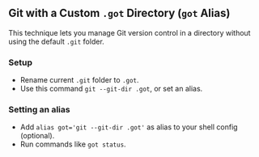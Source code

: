## Git with a Custom `.got` Directory (`got` Alias)

This technique lets you manage Git version control in a directory without using the default `.git` folder.

### Setup

- Rename current `.git` folder to `.got`.
- Use this command `git --git-dir .got`, or set an alias.

### Setting an alias

- Add `alias got='git --git-dir .got'` as alias to your shell config (optional).
- Run commands like `got status`.
